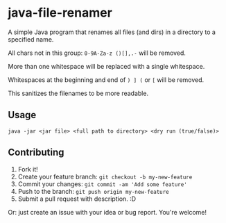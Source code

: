 # java-file-renamer

A simple Java program that renames all files (and dirs) in a directory to a specified name.

All chars not in this group: `0-9A-Za-z ()[],.-` will be removed.

More than one whitespace will be replaced with a single whitespace.

Whitespaces at the beginning and end of `) ] (` or `[` will be removed.

This sanitizes the filenames to be more readable.

## Usage

`java -jar <jar file> <full path to directory> <dry run (true/false)>`

## Contributing

1. Fork it!
2. Create your feature branch: `git checkout -b my-new-feature`
3. Commit your changes: `git commit -am 'Add some feature'`
4. Push to the branch: `git push origin my-new-feature`
5. Submit a pull request with description. :D

Or: just create an issue with your idea or bug report. You're welcome!
